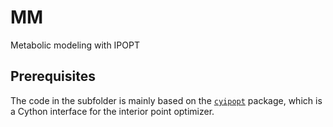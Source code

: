 # MM
 Metabolic modeling with IPOPT

## Prerequisites
The code in the subfolder is mainly based on the [`cyipopt`](https://github.com/mechmotum/cyipopt) package, 
which is a Cython interface for the interior point optimizer.


